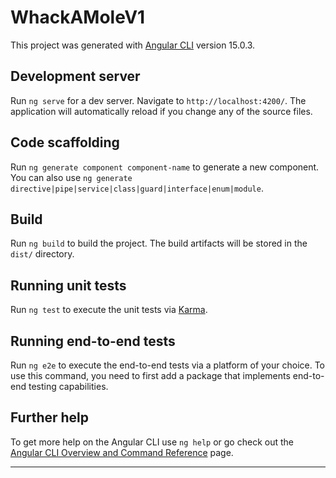 # WhackAMoleV1

This project was generated with [Angular CLI](https://github.com/angular/angular-cli) version 15.0.3.

## Development server

Run `ng serve` for a dev server. Navigate to `http://localhost:4200/`. The application will automatically reload if you change any of the source files.

## Code scaffolding

Run `ng generate component component-name` to generate a new component. You can also use `ng generate directive|pipe|service|class|guard|interface|enum|module`.

## Build

Run `ng build` to build the project. The build artifacts will be stored in the `dist/` directory.

## Running unit tests

Run `ng test` to execute the unit tests via [Karma](https://karma-runner.github.io).

## Running end-to-end tests

Run `ng e2e` to execute the end-to-end tests via a platform of your choice. To use this command, you need to first add a package that implements end-to-end testing capabilities.

## Further help

To get more help on the Angular CLI use `ng help` or go check out the [Angular CLI Overview and Command Reference](https://angular.io/cli) page.

---

<!-- <div
      class="tile"
      (click)="_gameLogicService.whackTile(1)"
      [ngStyle]="{
        cursor: gameBoard.gameActive === true ? 'pointer' : 'default'
      }"
      [ngClass]="gameBoard.tiles[1].moleVisible ? 'moleVisible' : 'moleHidden'"
    >
      {{ gameBoard.tiles[1].moleVisible }}
    </div>
    <div
      class="tile"
      (click)="_gameLogicService.whackTile(2)"
      [ngStyle]="{
        cursor: gameBoard.gameActive === true ? 'pointer' : 'default'
      }"
      [ngClass]="gameBoard.tiles[2].moleVisible ? 'moleVisible' : 'moleHidden'"
    >
      {{ gameBoard.tiles[2].moleVisible }}
    </div>
    <div
      class="tile"
      (click)="_gameLogicService.whackTile(3)"
      [ngStyle]="{
        cursor: _gameLogicService.gameActive === true ? 'pointer' : 'default'
      }"
      [ngClass]="gameBoard.tiles[3].moleVisible ? 'moleVisible' : 'moleHidden'"
    >
      {{ gameBoard.tiles[3].moleVisible }}
    </div>
    <div
      class="tile"
      (click)="_gameLogicService.whackTile(4)"
      [ngStyle]="{
        cursor: gameBoard.gameActive === true ? 'pointer' : 'default'
      }"
      [ngClass]="gameBoard.tiles[4].moleVisible ? 'moleVisible' : 'moleHidden'"
    >
      {{ gameBoard.tiles[4].moleVisible }}
    </div>
    <div
      class="tile"
      (click)="_gameLogicService.whackTile(5)"
      [ngStyle]="{
        cursor: gameBoard.gameActive === true ? 'pointer' : 'default'
      }"
      [ngClass]="gameBoard.tiles[5].moleVisible ? 'moleVisible' : 'moleHidden'"
    >
      {{ gameBoard.tiles[5].moleVisible }}
    </div>
    <div
      class="tile"
      (click)="_gameLogicService.whackTile(6)"
      [ngStyle]="{
        cursor: gameBoard.gameActive === true ? 'pointer' : 'default'
      }"
      [ngClass]="gameBoard.tiles[6].moleVisible ? 'moleVisible' : 'moleHidden'"
    >
      {{ gameBoard.tiles[6].moleVisible }}
    </div>
    <div
      class="tile"
      (click)="_gameLogicService.whackTile(7)"
      [ngStyle]="{
        cursor: gameBoard.gameActive === true ? 'pointer' : 'default'
      }"
      [ngClass]="gameBoard.tiles[7].moleVisible ? 'moleVisible' : 'moleHidden'"
    >
      {{ gameBoard.tiles[7].moleVisible }}
    </div>
    <div
      class="tile"
      (click)="_gameLogicService.whackTile(8)"
      [ngStyle]="{
        cursor: gameBoard.gameActive === true ? 'pointer' : 'default'
      }"
      [ngClass]="gameBoard.tiles[8].moleVisible ? 'moleVisible' : 'moleHidden'"
    >
      {{ gameBoard.tiles[8].moleVisible }}
    </div>
    <div
      class="tile"
      (click)="_gameLogicService.whackTile(9)"
      [ngStyle]="{
        cursor: gameBoard.gameActive === true ? 'pointer' : 'default'
      }"
      [ngClass]="gameBoard.tiles[9].moleVisible ? 'moleVisible' : 'moleHidden'"
    >
      {{ gameBoard.tiles[9].moleVisible }}
    </div>
    <div
      class="tile"
      (click)="_gameLogicService.whackTile(10)"
      [ngStyle]="{
        cursor: gameBoard.gameActive === true ? 'pointer' : 'default'
      }"
      [ngClass]="gameBoard.tiles[10].moleVisible ? 'moleVisible' : 'moleHidden'"
    >
      {{ gameBoard.tiles[10].moleVisible }}
    </div>
    <div
      class="tile"
      (click)="_gameLogicService.whackTile(11)"
      [ngStyle]="{
        cursor: gameBoard.gameActive === true ? 'pointer' : 'default'
      }"
      [ngClass]="gameBoard.tiles[11].moleVisible ? 'moleVisible' : 'moleHidden'"
    >
      {{ gameBoard.tiles[11].moleVisible }}
    </div>
    <div
      class="tile"
      (click)="_gameLogicService.whackTile(12)"
      [ngStyle]="{
        cursor: gameBoard.gameActive === true ? 'pointer' : 'default'
      }"
      [ngClass]="gameBoard.tiles[12].moleVisible ? 'moleVisible' : 'moleHidden'"
    >
      {{ gameBoard.tiles[12].moleVisible }}
    </div>
    <div
      class="tile"
      (click)="_gameLogicService.whackTile(13)"
      [ngStyle]="{
        cursor: gameBoard.gameActive === true ? 'pointer' : 'default'
      }"
      [ngClass]="gameBoard.tiles[13].moleVisible ? 'moleVisible' : 'moleHidden'"
    >
      {{ gameBoard.tiles[13].moleVisible }}
    </div>
    <div
      class="tile"
      (click)="_gameLogicService.whackTile(14)"
      [ngStyle]="{
        cursor: gameBoard.gameActive === true ? 'pointer' : 'default'
      }"
      [ngClass]="gameBoard.tiles[14].moleVisible ? 'moleVisible' : 'moleHidden'"
    >
      {{ gameBoard.tiles[14].moleVisible }}
    </div>
    <div
      class="tile"
      (click)="_gameLogicService.whackTile(15)"
      [ngStyle]="{
        cursor: gameBoard.gameActive === true ? 'pointer' : 'default'
      }"
      [ngClass]="gameBoard.tiles[15].moleVisible ? 'moleVisible' : 'moleHidden'"
    >
      {{ gameBoard.tiles[15].moleVisible }}
    </div>
    <div
      class="tile"
      (click)="_gameLogicService.whackTile(16)"
      [ngStyle]="{
        cursor: gameBoard.gameActive === true ? 'pointer' : 'default'
      }"
      [ngClass]="gameBoard.tiles[16].moleVisible ? 'moleVisible' : 'moleHidden'"
    >
      {{ gameBoard.tiles[16].moleVisible }}
    </div>
    <div
      class="tile"
      (click)="_gameLogicService.whackTile(17)"
      [ngStyle]="{
        cursor: gameBoard.gameActive === true ? 'pointer' : 'default'
      }"
      [ngClass]="gameBoard.tiles[17].moleVisible ? 'moleVisible' : 'moleHidden'"
    >
      {{ gameBoard.tiles[17].moleVisible }}
    </div>
    <div
      class="tile"
      (click)="_gameLogicService.whackTile(18)"
      [ngStyle]="{
        cursor: gameBoard.gameActive === true ? 'pointer' : 'default'
      }"
      [ngClass]="gameBoard.tiles[18].moleVisible ? 'moleVisible' : 'moleHidden'"
    >
      {{ gameBoard.tiles[18].moleVisible }}
    </div>
    <div
      class="tile"
      (click)="_gameLogicService.whackTile(19)"
      [ngStyle]="{
        cursor: gameBoard.gameActive === true ? 'pointer' : 'default'
      }"
      [ngClass]="gameBoard.tiles[19].moleVisible ? 'moleVisible' : 'moleHidden'"
    >
      {{ gameBoard.tiles[19].moleVisible }}
    </div>
    <div
      class="tile"
      (click)="_gameLogicService.whackTile(20)"
      [ngStyle]="{
        cursor: gameBoard.gameActive === true ? 'pointer' : 'default'
      }"
      [ngClass]="gameBoard.tiles[20].moleVisible ? 'moleVisible' : 'moleHidden'"
    >
      {{ gameBoard.tiles[20].moleVisible }}
    </div>
    <div
      class="tile"
      (click)="_gameLogicService.whackTile(21)"
      [ngStyle]="{
        cursor: gameBoard.gameActive === true ? 'pointer' : 'default'
      }"
      [ngClass]="gameBoard.tiles[21].moleVisible ? 'moleVisible' : 'moleHidden'"
    >
      {{ gameBoard.tiles[21].moleVisible }}
    </div>
    <div
      class="tile"
      (click)="_gameLogicService.whackTile(22)"
      [ngStyle]="{
        cursor: gameBoard.gameActive === true ? 'pointer' : 'default'
      }"
      [ngClass]="gameBoard.tiles[22].moleVisible ? 'moleVisible' : 'moleHidden'"
    >
      {{ gameBoard.tiles[22].moleVisible }}
    </div>
    <div
      class="tile"
      (click)="_gameLogicService.whackTile(23)"
      [ngStyle]="{
        cursor: gameBoard.gameActive === true ? 'pointer' : 'default'
      }"
      [ngClass]="gameBoard.tiles[23].moleVisible ? 'moleVisible' : 'moleHidden'"
    >
      {{ gameBoard.tiles[23].moleVisible }}
    </div>
    <div
      class="tile"
      (click)="_gameLogicService.whackTile(24)"
      [ngStyle]="{
        cursor: gameBoard.gameActive === true ? 'pointer' : 'default'
      }"
      [ngClass]="gameBoard.tiles[24].moleVisible ? 'moleVisible' : 'moleHidden'"
    >
      {{ gameBoard.tiles[24].moleVisible }}
    </div> -->
